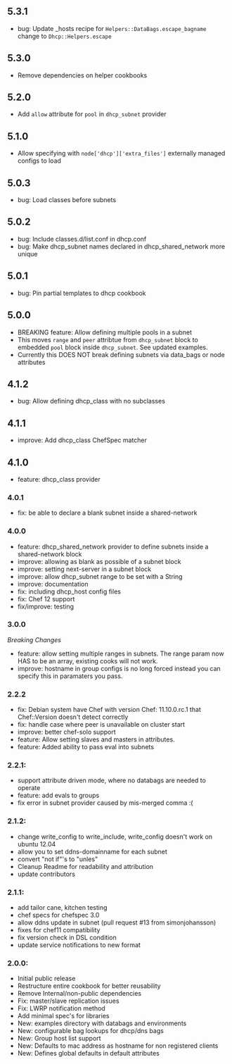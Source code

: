 5.3.1
-----
* bug: Update _hosts recipe for `Helpers::DataBags.escape_bagname` change to `Dhcp::Helpers.escape`

5.3.0
-----
* Remove dependencies on helper cookbooks

5.2.0
-----
* Add `allow` attribute for `pool` in `dhcp_subnet` provider

5.1.0
-----
* Allow specifying with `node['dhcp']['extra_files']` externally managed configs to load

5.0.3
-----
* bug: Load classes before subnets

5.0.2
-----
* bug: Include classes.d/list.conf in dhcp.conf
* bug: Make dhcp_subnet names declared in dhcp_shared_network more unique

5.0.1
-----
* bug: Pin partial templates to dhcp cookbook

5.0.0
-----
* BREAKING feature: Allow defining multiple pools in a subnet
 * This moves `range` and `peer` attribtue from `dhcp_subnet` block to embedded `pool` block inside `dhcp_subnet`.  See updated examples.
 * Currently this DOES NOT break defining subnets via data_bags or node attributes

4.1.2
-----
* bug: Allow defining dhcp_class with no subclasses

4.1.1
-----
* improve: Add dhcp_class ChefSpec matcher

4.1.0
-----
* feature: dhcp_class provider

### 4.0.1
* fix: be able to declare a blank subnet inside a shared-network

### 4.0.0
* feature: dhcp_shared_network provider to define subnets inside a shared-network block
* improve: allowing as blank as possible of a subnet block
* improve: setting next-server in a subnet block
* improve: allow dhcp_subnet range to be set with a String
* improve: documentation
* fix: including dhcp_host config files
* fix: Chef 12 support
* fix/improve: testing

### 3.0.0 
_Breaking Changes_ 
* feature: allow setting multiple ranges in subnets. The range param now HAS to be an array, existing cooks will not work.
* improve: hostname in group configs is no long forced instead you can specify this in paramaters you pass. 

### 2.2.2
* fix: Debian system have Chef with version Chef: 11.10.0.rc.1 that Chef::Version doesn't detect correctly
* fix: handle case where peer is unavailable on cluster start
* improve: better chef-solo support
* feature: Allow setting slaves and masters in attributes.
* feature: Added ability to pass eval into subnets

### 2.2.1:
* support attribute driven mode, where no databags are needed to operate
* feature: add evals to groups
* fix error in subnet provider caused by mis-merged comma :(

### 2.1.2:
* change write_config to write_include, write_config doesn't work on ubuntu 12.04
* allow you to set ddns-domainname for each subnet
* convert "not if"'s to "unles"
* Cleanup Readme for readability and attribution
* update contributors

### 2.1.1:
* add tailor cane, kitchen testing
* chef specs for chefspec 3.0
* allow ddns update in subnet  (pull request #13 from simonjohansson)
* fixes for chef11 compatibility
* fix version check in DSL condition
* update service notifications to new format

### 2.0.0:
* Initial public release
* Restructure entire cookbook for better reusability
* Remove Internal/non-public dependencies  
* Fix: master/slave replication issues
* Fix: LWRP notification method
* Add minimal spec's for libraries
* New: examples directory with databags and environments
* New: configurable bag lookups for dhcp/dns bags
* New: Group host list support
* New: Defaults to mac address as hostname for non registered clients
* New: Defines global defaults in default attributes

